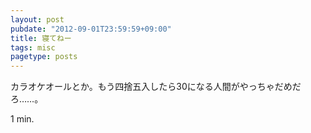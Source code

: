 ```yaml
---
layout: post
pubdate: "2012-09-01T23:59:59+09:00"
title: 寝てねー
tags: misc
pagetype: posts
---
```

カラオケオールとか。もう四捨五入したら30になる人間がやっちゃだめだろ……。

1 min.
